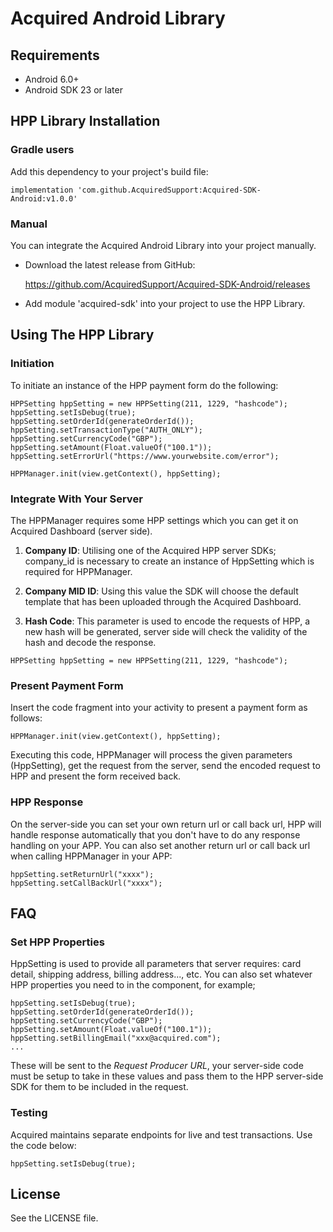 # Acquired Android Library

## Requirements

- Android 6.0+
- Android SDK 23 or later

## HPP Library Installation

### Gradle users
Add this dependency to your project's build file:
```
implementation 'com.github.AcquiredSupport:Acquired-SDK-Android:v1.0.0'
```

### Manual

You can integrate the Acquired Android Library into your project manually.

- Download the latest release from GitHub:

    https://github.com/AcquiredSupport/Acquired-SDK-Android/releases

- Add module 'acquired-sdk' into your project to use the HPP Library.

## Using The HPP Library

### Initiation

To initiate an instance of the HPP payment form do the following:

```
HPPSetting hppSetting = new HPPSetting(211, 1229, "hashcode");
hppSetting.setIsDebug(true);
hppSetting.setOrderId(generateOrderId());
hppSetting.setTransactionType("AUTH_ONLY");
hppSetting.setCurrencyCode("GBP");
hppSetting.setAmount(Float.valueOf("100.1"));
hppSetting.setErrorUrl("https://www.yourwebsite.com/error");

HPPManager.init(view.getContext(), hppSetting);
```

### Integrate With Your Server

The HPPManager requires some HPP settings which you can get it on Acquired Dashboard (server side).

1) **Company ID**: Utilising one of the Acquired HPP server SDKs; company_id is necessary to create an instance of HppSetting which is required for HPPManager.

2) **Company MID ID**: Using this value the SDK will choose the default template that has been uploaded through the Acquired Dashboard.

3) **Hash Code**: This parameter is used to encode the requests of HPP, a new hash will be generated, server side will check the validity of the hash and decode the response.

```
HPPSetting hppSetting = new HPPSetting(211, 1229, "hashcode");
```


### Present Payment Form

Insert the code fragment into your activity to present a payment form as follows:

```
HPPManager.init(view.getContext(), hppSetting);
```

Executing this code, HPPManager will process the given parameters (HppSetting), get the request from the server, send the encoded request to HPP and present the form received back.

###  HPP Response 

On the server-side you can set your own return url or call back url, HPP will handle response automatically that you don't have to do any response handling on your APP. You can also set another return url or call back url when calling HPPManager in your APP:

```
hppSetting.setReturnUrl("xxxx");
hppSetting.setCallBackUrl("xxxx");
```

## FAQ

### Set HPP Properties
HppSetting is used to provide all parameters that server requires: card detail, shipping address, billing address..., etc. 
You can also set whatever HPP properties you need to in the component, for example;

```
hppSetting.setIsDebug(true);
hppSetting.setOrderId(generateOrderId());
hppSetting.setCurrencyCode("GBP");
hppSetting.setAmount(Float.valueOf("100.1"));
hppSetting.setBillingEmail("xxx@acquired.com");
...
```

These will be sent to the *Request Producer URL*, your server-side code must be setup to take in these values and pass them to the HPP server-side SDK for them to be included in the request.  

### Testing     

Acquired maintains separate endpoints for live and test transactions. Use the code below:

```
hppSetting.setIsDebug(true);
```     

## License

See the LICENSE file.
